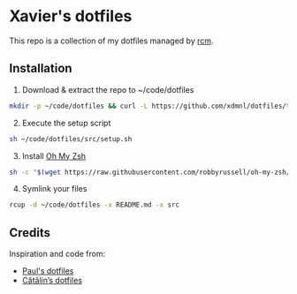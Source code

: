 # Xavier's dotfiles

This repo is a collection of my dotfiles managed by [rcm](https://github.com/thoughtbot/rcm).

## Installation

1. Download & extract the repo to ~/code/dotfiles
```bash
mkdir -p ~/code/dotfiles && curl -L https://github.com/xdmnl/dotfiles/tarball/master | tar -xzv --strip-components=1 -C ~/code/dotfiles
```
2. Execute the setup script
```bash
sh ~/code/dotfiles/src/setup.sh
```
3. Install [Oh My Zsh](https://ohmyz.sh/)
```bash
sh -c "$(wget https://raw.githubusercontent.com/robbyrussell/oh-my-zsh/master/tools/install.sh -O -)"
```
4. Symlink your files
```bash
rcup -d ~/code/dotfiles -x README.md -x src
```

## Credits

Inspiration and code from:
* [Paul's dotfiles](https://github.com/paulirish/dotfiles)
* [Cătălin’s dotfiles](https://github.com/alrra/dotfiles)
